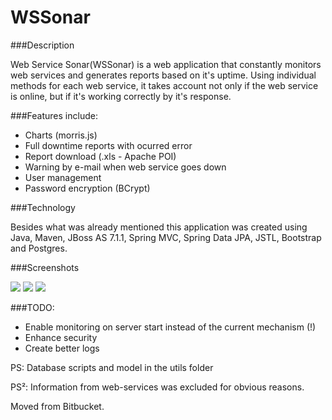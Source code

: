 # WSSonar

###Description

Web Service Sonar(WSSonar) is a web application that constantly monitors web services and generates reports based on it's uptime.
Using individual methods for each web service, it takes account not only if the web service is online, but if it's working correctly by it's response.

###Features include:

* Charts (morris.js)
* Full downtime reports with ocurred error 
* Report download (.xls - Apache POI)
* Warning by e-mail when web service goes down
* User management
* Password encryption (BCrypt)

###Technology

Besides what was already mentioned this application was created using Java, Maven, JBoss AS 7.1.1, Spring MVC, Spring Data JPA, JSTL, Bootstrap and Postgres.

###Screenshots

![](http://i.imgur.com/LN32VDV.png)
![](http://i.imgur.com/G9vlOEs.png)
![](http://i.imgur.com/EeveD3u.png)

###TODO:

* Enable monitoring on server start instead of the current mechanism (!)
* Enhance security
* Create better logs


PS: Database scripts and model in the utils folder

PS²: Information from web-services was excluded for obvious reasons.



Moved from Bitbucket.
